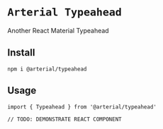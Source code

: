 # `Arterial Typeahead`

Another React Material Typeahead

## Install

```
npm i @arterial/typeahead
```

## Usage

```
import { Typeahead } from '@arterial/typeahead'

// TODO: DEMONSTRATE REACT COMPONENT
```
